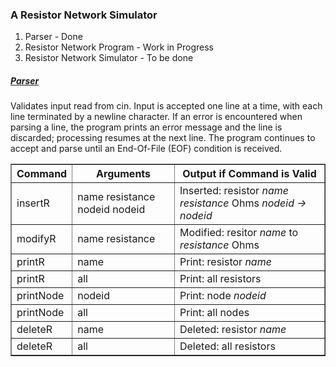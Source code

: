<h3><b>A Resistor Network Simulator</b></h3>


1. Parser						- Done
2. Resistor Network Program		- Work in Progress
3. Resistor Network Simulator	- To be done

<h5><u>Parser</u></h5>
Validates input read from cin. Input is accepted one line at a time, with each
line terminated by a newline character. If an error is encountered when parsing a line, the program prints an error message and the line is discarded; processing resumes at the next line. The program continues to accept and parse until an End-Of-File (EOF) condition is received.

<table border="1">
	<tbody>
		<tr>
			<th>Command</th>
			<th>Arguments</th>
			<th>Output if Command is Valid</th>
		</tr>
		<tr>
			<td>insertR</td>
			<td>name resistance nodeid nodeid</td>
			<td>Inserted: resistor <i>name</i> <i>resistance</i> Ohms <i>nodeid -> nodeid<i>
		</tr>
		<tr>
			<td>modifyR</td>
			<td>name resistance</td>
			<td>Modified: resitor <i>name</i> to <i>resistance</i> Ohms</td>
		</tr>
		<tr>
			<td>printR</td>
			<td>name</td>
			<td>Print: resistor <i>name</i></td>
		</tr>
		<tr>
			<td>printR</td>
			<td>all</td>
			<td>Print: all resistors</td>
		</tr>
		<tr>
			<td>printNode</td>
			<td>nodeid</td>
			<td>Print: node <i>nodeid</td>
		</tr>
		<tr>
			<td>printNode</td>
			<td>all</td>
			<td>Print: all nodes</td>
		</tr>
		<tr>
			<td>deleteR</td>
			<td>name</td>
			<td>Deleted: resistor <i>name</i></td>
		</tr>
		<tr>
			<td>deleteR</td>
			<td>all</td>
			<td>Deleted: all resistors</td>
		</tr>
	</tbody>
</table>
